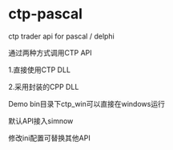 # ctp-pascal
ctp trader api for pascal / delphi

通过两种方式调用CTP API

1.直接使用CTP DLL

2.采用封装的CPP DLL

Demo
bin目录下ctp_win可以直接在windows运行

默认API接入simnow

修改ini配置可替换其他API

